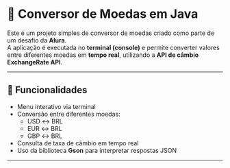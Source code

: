 # 💱 Conversor de Moedas em Java

Este é um projeto simples de conversor de moedas criado como parte de um desafio da **Alura**.  
A aplicação é executada no **terminal (console)** e permite converter valores entre diferentes moedas em **tempo real**, utilizando a **API de câmbio ExchangeRate API**.

---

## 🧠 Funcionalidades

- Menu interativo via terminal
- Conversão entre diferentes moedas:
  - USD ↔ BRL
  - EUR ↔ BRL
  - GBP ↔ BRL
- Consulta de taxa de câmbio em tempo real
- Uso da biblioteca **Gson** para interpretar respostas JSON

---

